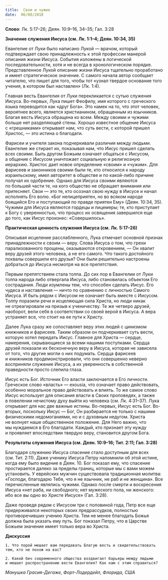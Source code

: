 ```yaml
---
title:  Свои и чужие
date:  06/08/2018
---
```


**Слово**: Лк. 5:17–26; Деян. 10:9–16, 34–35; Гал. 3:28

**Значение служения Иисуса (см. Лк. 1:1–4; Деян. 10:34, 35)**

Евангелие от Луки было написано Лукой — врачом, который подтверждает свою принадлежность к этой профессии манерой описания жизни Иисуса. События изложены в логической последовательности, хотя и не всегда в хронологическом порядке. Представленное Лукой описание жизни Иисуса тщательно проработано и имеет стратегическое значение. С самого начала автор сообщает читателю, что пишет для того, чтобы тот «узнал твердое основание того учения, в котором был наставлен» (Лк. 1:4).

Главная весть Евангелия от Луки перекликается с сутью служения Иисуса. Во-первых, Лука пишет Феофилу, имя которого с греческого языка переводится как «друг Бога». Это намек на то, что этот человек, вероятнее всего, является христианином, обращенным из язычников. Благая весть Иисуса обращена ко всем. Между своими и чужими больше нет разделяющей стены. Хорошо известное общение Иисуса с «грешниками» открывает нам, что суть вести, с которой пришел Христос, — это истина о благодати.

Фарисеи и учителя закона подчеркивали различия между людьми. Евангелие же стирает их, показывая нам, что Иисус пришел сделать всех своими. Быть другом Божьим означает общаться с Иисусом, а общение с Иисусом уничтожает социальную и религиозную иерархию. Христос дает новое определение «своим» и «чужим». Для фарисеев и законников своими были те, кто относился к народу израильскому, имел авторитет в обществе и по какой-либо причине получал их одобрение. Однако для Иисуса своими являются по большей части те, на кого общество не обращает внимания или притесняет. Свои — это те, кто осознал свою нужду в Иисусе и начал исполнять Его волю. «Бог нелицеприятен, но во всяком народе боящийся Его и поступающий по правде приятен Ему» (Деян. 10:34, 35). Чужими для Иисуса являются гордецы и лицемеры; те, кто приступает к Богу с уверенностью, что процесс их освящения завершился еще до того, как Иисус произнес: «Совершилось».

**Практическая ценность служения Иисуса (см. Лк. 5:17–26)**

Описывая исцеление расслабленного, Лука отмечает основной признак принадлежности к своим — веру. Слова Иисуса о том, что грехи парализованного прощены, оказываются откровением, — Он хвалит веру друзей этого человека, а не его самого. Что такого достойного похвалы совершили его друзья? Они были решительно настроены добраться до Иисуса несмотря на все препятствия.

Первым препятствием стала толпа. До сих пор в Евангелии от Луки толпа народа либо отвергала Иисуса, либо становилась объектом Его сострадания. Люди изумлены тем, что способен сделать Иисус. Его чудеса и наставления — ничто по сравнению с личностью Самого Иисуса. И быть рядом с Иисусом не означает быть вместе с Иисусом. Толпу поразили речи и исцеляющая сила Христа, но люди никак не отреагировали на призыв к ученичеству. Те же четверо друзей, наоборот, вели себя в соответствии со своей верой в Иисуса. А вера устраняет все, что стоит на ее пути к Христу.

Далее Лука сразу же сопоставляет веру этих людей с цинизмом книжников и фарисеев. Таким образом он подчеркивает суть вести, которую хотел передать Иисус. Главное для Христа — сердце, намерения, скрывающиеся за всеми нашими поступками. Сердца друзей показали их бесконечную веру в Иисуса, которая не зависела от того, что другие могли о них подумать. Сердца фарисеев и книжников продемонстрировали, что они совершенно неверно восприняли служение Иисуса, а их уверенность в собственной праведности просто слепила глаза.

Иисус есть Бог. Источник Его власти заключается в Его личности. Греческое слово «власть» — exousia, что означает право действовать, особенно моральное право действовать и влиять. То же самое слово Иисус использует для описания власти в Своих проповедях, а также в повелении нечистому духу выйти из человека (см. Лк. 4:31–37). Лука открывает для нас две важные истины. Во-первых, Иисус есть Бог. Во-вторых, поскольку Иисус — Бог, Он разбирается не только с нашими физическими недомоганиями, но и с духовным недугом. Христа не волнует наше общественное положение. Для Него важно, что мы нуждаемся в Его благодати. Каждый, кто признает эту нужду и проявляет впоследствии твердую веру, становится другом Бога.

**Результаты служения Иисуса (см. Деян. 10:9–16; Тит. 2:11; Гал. 3:28)**

Благодаря служению Иисуса спасение стало доступным для всех (см. Тит. 2:11). Даже ученику Иисуса Петру напомнили об этой истине, когда ему было видение в Деян. 10. Бог показал ему, что спасение простирается далеко за пределы границ, которые мы с вами можем установить. У еврейских мужчин существовала традиционная молитва: «Господи, благодарю Тебя, что я не язычник, не раб и не женщина». Все перечисленные являлись чужими. Однако после смерти и воскресения Иисуса «нет раба, ни свободного; нет мужеского пола, ни женского: ибо все вы одно во Христе Иисусе» (Гал. 3:28).

Даже проведя рядом с Иисусом три с половиной года, Петр все еще придерживался некоторых своих предрассудков, полностью противоречивших учению Христа. Тем не менее благодать Божья должна была указать ему путь. Бог показал Петру, что в Царстве Божьем значение имеет только вера во Христа.

**Дискуссия**

`1.	Что порой мешает вам передавать Благую весть и свидетельствовать тем, кто не похож на вас?`

`2.	Какой бич современного общества воздвигает барьеры между людьми и мешает распространению вести Евангелия? Как нам с этим справиться?`

_Манушка Грасия-Дегаже, Форт-Лодердейл, Флорида, США_